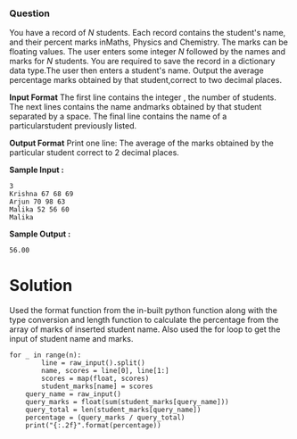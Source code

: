 ### Question

You have a record of *N* students. Each record contains the student's name, and their percent marks inMaths, Physics and Chemistry. The marks can be floating values. The user enters some integer *N* followed by the names and marks for *N* students. You are required to save the record in a dictionary data type.The user then enters a student's name. Output the average percentage marks obtained by that student,correct to two decimal places.

**Input Format**
The first line contains the integer , the number of students. The next  lines contains the name andmarks obtained by that student separated by a space. The final line contains the name of a particularstudent previously listed.

**Output Format**
Print one line: The average of the marks obtained by the particular student correct to 2 decimal places.

**Sample Input :**

	3
	Krishna 67 68 69
	Arjun 70 98 63
	Malika 52 56 60
	Malika

**Sample Output :**

	56.00



# Solution

Used the format function from the in-built python function along with the type conversion and length function to calculate the percentage from the array of marks of inserted student name. Also used the for loop to get the input of student name and marks. 

	for _ in range(n):
			line = raw_input().split()
			name, scores = line[0], line[1:]
			scores = map(float, scores)
			student_marks[name] = scores
		query_name = raw_input()
		query_marks = float(sum(student_marks[query_name]))
		query_total = len(student_marks[query_name])
		percentage = (query_marks / query_total)
		print("{:.2f}".format(percentage))


